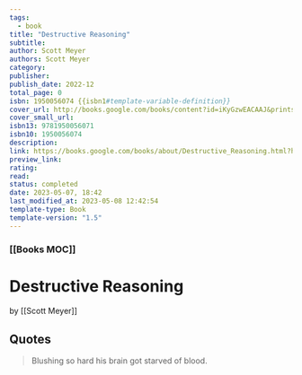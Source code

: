 ```yaml
---
tags:
  - book
title: "Destructive Reasoning"
subtitle:
author: Scott Meyer
authors: Scott Meyer
category:
publisher:
publish_date: 2022-12
total_page: 0
isbn: 1950056074 {{isbn1#template-variable-definition}}
cover_url: http://books.google.com/books/content?id=iKyGzwEACAAJ&printsec=frontcover&img=1&zoom=1&source=gbs_api
cover_small_url:
isbn13: 9781950056071
isbn10: 1950056074
description:
link: https://books.google.com/books/about/Destructive_Reasoning.html?hl=&id=iKyGzwEACAAJ
preview_link:
rating:
read:
status: completed
date: 2023-05-07, 18:42
last_modified_at: 2023-05-08 12:42:54
template-type: Book
template-version: "1.5"
---
```


### [[Books MOC]]

# Destructive Reasoning

by [[Scott Meyer]]

## Quotes

> Blushing so hard his brain got starved of blood.
